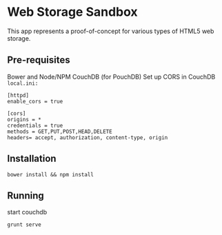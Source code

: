 # Web Storage Sandbox
This app represents a proof-of-concept for various types of HTML5 web
storage.

## Pre-requisites
Bower and Node/NPM
CouchDB (for PouchDB)
Set up CORS in CouchDB `local.ini:`

```
[httpd]
enable_cors = true

[cors]
origins = *
credentials = true
methods = GET,PUT,POST,HEAD,DELETE
headers= accept, authorization, content-type, origin
```

## Installation
```bower install && npm install```

## Running
start couchdb

```grunt serve```
